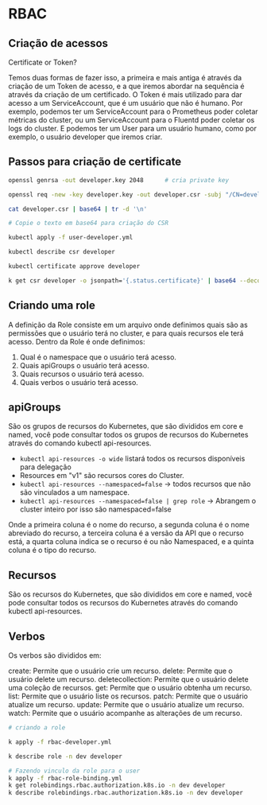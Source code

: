 # RBAC


## Criação de acessos

Certificate or Token? 

Temos duas formas de fazer isso, a primeira e mais antiga é através da criação de um Token de acesso, e a que iremos abordar na sequência é através da criação de um certificado. O Token é mais utilizado para dar acesso a um ServiceAccount, que é um usuário que não é humano. Por exemplo, podemos ter um ServiceAccount para o Prometheus poder coletar métricas do cluster, ou um ServiceAccount para o Fluentd poder coletar os logs do cluster. E podemos ter um User para um usuário humano, como por exemplo, o usuário developer que iremos criar.

## Passos para criação de certificate

```bash
openssl genrsa -out developer.key 2048      # cria private key 

openssl req -new -key developer.key -out developer.csr -subj "/CN=developer" # Cria CSR do certificado

cat developer.csr | base64 | tr -d '\n'

# Copie o texto em base64 para criação do CSR 

kubectl apply -f user-developer.yml

kubectl describe csr developer

kubectl certificate approve developer

k get csr developer -o jsonpath='{.status.certificate}' | base64 --decode > developer-k8s.crt  # com o retorno do certificado, podemos utilizar esse certificado para acesso ao Cluster.
```

## Criando uma role

A definição da Role consiste em um arquivo onde definimos quais são as permissões que o usuário terá no cluster, e para quais recursos ele terá acesso. Dentro da Role é onde definimos:

1. Qual é o namespace que o usuário terá acesso.
2. Quais apiGroups o usuário terá acesso.
3. Quais recursos o usuário terá acesso.
4. Quais verbos o usuário terá acesso.


## apiGroups

São os grupos de recursos do Kubernetes, que são divididos em core e named, você pode consultar todos os grupos de recursos do Kubernetes através do comando kubectl api-resources.

- `kubectl api-resources -o wide` listará todos os recursos disponíveis para delegação 
- Resources em "v1" são recursos cores do Cluster.
- `kubectl api-resources --namespaced=false` -> todos recursos que não são vinculados a um namespace. 
- `kubectl api-resources --namespaced=false | grep role` -> Abrangem o cluster inteiro por isso são namespaced=false

Onde a primeira coluna é o nome do recurso, a segunda coluna é o nome abreviado do recurso, a terceira coluna é a versão da API que o recurso está, a quarta coluna indica se o recurso é ou não Namespaced, e a quinta coluna é o tipo do recurso.

## Recursos

São os recursos do Kubernetes, que são divididos em core e named, você pode consultar todos os recursos do Kubernetes através do comando kubectl api-resources.


## Verbos

Os verbos são divididos em:

create: Permite que o usuário crie um recurso.
delete: Permite que o usuário delete um recurso.
deletecollection: Permite que o usuário delete uma coleção de recursos.
get: Permite que o usuário obtenha um recurso.
list: Permite que o usuário liste os recursos.
patch: Permite que o usuário atualize um recurso.
update: Permite que o usuário atualize um recurso.
watch: Permite que o usuário acompanhe as alterações de um recurso.


```bash
# criando a role

k apply -f rbac-developer.yml           

k describe role -n dev developer 

# Fazendo vinculo da role para o user
k apply -f rbac-role-binding.yml 
k get rolebindings.rbac.authorization.k8s.io -n dev developer
k describe rolebindings.rbac.authorization.k8s.io -n dev developer       
```
